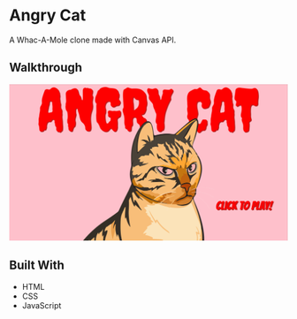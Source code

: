 # Angry Cat
A Whac-A-Mole clone made with Canvas API.

## Walkthrough
![Angry Cat](https://github.com/wenleeqc/angry-cat/blob/fb630996109bdc66a50ee57d873b98e714fff170/angry-cat.gif)

## Built With
- HTML
- CSS
- JavaScript
